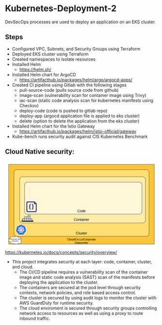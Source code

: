 # Kubernetes-Deployment-2
DevSecOps processes are used to deploy an application on an EKS cluster.

## Steps
- Configured VPC, Subnets, and Security Groups using Terraform
- Deployed EKS cluster using Terraform
- Created namespaces to isolate resources
- Installed Helm
    - https://helm.sh/ 
- Installed Helm chart for ArgoCD 
    - https://artifacthub.io/packages/helm/argo/argocd-apps/
- Created CI pipeline using Gitlab with the following stages
    - pull-source-code (pulls source code from github)
    - image-scan (vulnerability scan for container image using Trivy)
    - iac-scan (static code analysis scan for kubernetes manifests using Checkov)
    - deploy-code (code is pushed to gitlab repo)
    - deploy-app (argocd application file is applied to eks cluster)
    - delete (option to delete the application from the eks cluster)
 - Installed Helm chart for the Istio Gateway
    - https://artifacthub.io/packages/helm/istio-official/gateway
  - Kube-bench runs security audit against CIS Kubernetes Benchmark

  ## Cloud Native security:
  ![](https://github.com/smithashley/Kubernetes-Deployment-2/blob/main/embedded-images/k8-security.png)
  https://kubernetes.io/docs/concepts/security/overview/
  
- This project integrates security at each layer: code, container, cluster, and cloud.
  - The CI/CD pipeline requires a vulnerability scan of the container image and static code analysis (SAST) scan of the manifests before deploying the application to the cluster.
  - The containers are secured at the pod level through security contexts, network policies, and role based access control. 
  - The cluster is secured by using audit logs to monitor the cluster with AWS GuardDuty for runtime security.
  -	The cloud enviroment is secured through security groups controlling network access to resources as well as using a proxy to route inbound traffic.
